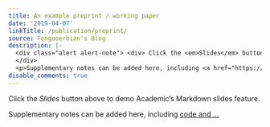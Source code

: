 ```yaml
---
title: An example preprint / working paper
date: '2019-04-07'
linkTitle: /publication/preprint/
source: Fenguoerbian's Blog
description: |-
  <div class="alert alert-note"> <div> Click the <em>Slides</em> button above to demo Academic&rsquo;s Markdown slides feature. </div>
  </div>
  <p>Supplementary notes can be added here, including <a href="https://sourcethemes.com/academic/docs/writing-markdown-latex/" target="_blank" rel="noopener">code and ...
disable_comments: true
---
```

<div class="alert alert-note"> <div> Click the <em>Slides</em> button above to demo Academic&rsquo;s Markdown slides feature. </div>
</div>
<p>Supplementary notes can be added here, including <a href="https://sourcethemes.com/academic/docs/writing-markdown-latex/" target="_blank" rel="noopener">code and ...